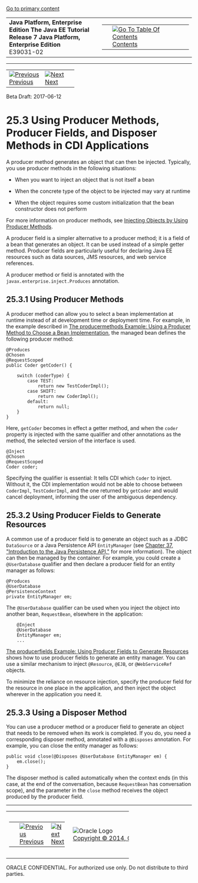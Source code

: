 [Go to primary content](#BEGIN)

<table>
<colgroup>
<col width="50%" />
<col width="50%" />
</colgroup>
<tbody>
<tr class="odd">
<td><strong>Java Platform, Enterprise Edition The Java EE Tutorial</strong><br />
<strong>Release 7 Java Platform, Enterprise Edition</strong><br />
E39031-02</td>
<td><table>
<tbody>
<tr class="odd">
<td> </td>
<td><a href="toc.htm"><img src="../../dcommon/gifs/toc.gif" alt="Go To Table Of Contents" /><br />
<span class="icon">Contents</span></a></td>
</tr>
</tbody>
</table></td>
</tr>
</tbody>
</table>

-----

<table>
<tbody>
<tr class="odd">
<td><a href="cdi-adv002.htm"><img src="../../dcommon/gifs/leftnav.gif" alt="Previous" /><br />
<span class="icon">Previous</span></a> </td>
<td><a href="cdi-adv004.htm"><img src="../../dcommon/gifs/rightnav.gif" alt="Next" /><br />
<span class="icon">Next</span></a></td>
<td> </td>
</tr>
</tbody>
</table>

Beta Draft:
2017-06-12

# 25.3 Using Producer Methods, Producer Fields, and Disposer Methods in CDI Applications

A producer method generates an object that can then be injected.
Typically, you use producer methods in the following situations:

  - When you want to inject an object that is not itself a bean

  - When the concrete type of the object to be injected may vary at
    runtime

  - When the object requires some custom initialization that the bean
    constructor does not perform

For more information on producer methods, see [Injecting Objects by
Using Producer Methods](cdi-basic012.htm#GJDID).

A producer field is a simpler alternative to a producer method; it is a
field of a bean that generates an object. It can be used instead of a
simple getter method. Producer fields are particularly useful for
declaring Java EE resources such as data sources, JMS resources, and web
service references.

A producer method or field is annotated with the
`javax.enterprise.inject.Produces` annotation.

## 25.3.1 Using Producer Methods

A producer method can allow you to select a bean implementation at
runtime instead of at development time or deployment time. For example,
in the example described in [The producermethods Example: Using a
Producer Method to Choose a Bean
Implementation](cdi-adv-examples003.htm#GKHPY), the managed bean defines
the following producer method:

``` oac_no_warn
@Produces
@Chosen
@RequestScoped
public Coder getCoder() {

    switch (coderType) {
        case TEST:
            return new TestCoderImpl();
        case SHIFT:
            return new CoderImpl();
        default:
            return null;
    }
}
```

Here, `getCoder` becomes in effect a getter method, and when the `coder`
property is injected with the same qualifier and other annotations as
the method, the selected version of the interface is used.

``` oac_no_warn
@Inject
@Chosen
@RequestScoped
Coder coder;
```

Specifying the qualifier is essential: It tells CDI which `Coder` to
inject. Without it, the CDI implementation would not be able to choose
between `CoderImpl`, `TestCoderImpl`, and the one returned by `getCoder`
and would cancel deployment, informing the user of the ambiguous
dependency.

## 25.3.2 Using Producer Fields to Generate Resources

A common use of a producer field is to generate an object such as a JDBC
`DataSource` or a Java Persistence API `EntityManager` (see [Chapter 37,
"Introduction to the Java Persistence
API,"](persistence-intro.htm#BNBPZ) for more information). The object
can then be managed by the container. For example, you could create a
`@UserDatabase` qualifier and then declare a producer field for an
entity manager as follows:

``` oac_no_warn
@Produces
@UserDatabase
@PersistenceContext
private EntityManager em;
```

The `@UserDatabase` qualifier can be used when you inject the object
into another bean, `RequestBean`, elsewhere in the application:

``` oac_no_warn
    @Inject
    @UserDatabase
    EntityManager em;
    ...
```

[The producerfields Example: Using Producer Fields to Generate
Resources](cdi-adv-examples004.htm#GKHRG) shows how to use producer
fields to generate an entity manager. You can use a similar mechanism to
inject `@Resource`, `@EJB`, or `@WebServiceRef` objects.

To minimize the reliance on resource injection, specify the producer
field for the resource in one place in the application, and then inject
the object wherever in the application you need it.

## 25.3.3 Using a Disposer Method

You can use a producer method or a producer field to generate an object
that needs to be removed when its work is completed. If you do, you need
a corresponding disposer method, annotated with a `@Disposes`
annotation. For example, you can close the entity manager as follows:

``` oac_no_warn
public void close(@Disposes @UserDatabase EntityManager em) {
    em.close();
}
```

The disposer method is called automatically when the context ends (in
this case, at the end of the conversation, because `RequestBean` has
conversation scope), and the parameter in the `close` method receives
the object produced by the producer field.

-----

<table style="width:66%;">
<colgroup>
<col width="33%" />
<col width="0%" />
<col width="33%" />
</colgroup>
<tbody>
<tr class="odd">
<td><table style="width:96%;">
<colgroup>
<col width="0%" />
<col width="48%" />
<col width="48%" />
</colgroup>
<tbody>
<tr class="odd">
<td> </td>
<td><a href="cdi-adv002.htm"><img src="../../dcommon/gifs/leftnav.gif" alt="Previous" /><br />
<span class="icon">Previous</span></a> </td>
<td><a href="cdi-adv004.htm"><img src="../../dcommon/gifs/rightnav.gif" alt="Next" /><br />
<span class="icon">Next</span></a></td>
</tr>
</tbody>
</table></td>
<td><img src="../../dcommon/gifs/oracle.gif" alt="Oracle Logo" class="copyrightlogo" /> <a href="../../dcommon/html/cpyr.htm"><br />
<span class="copyrightlogo">Copyright © 2014, Oracle and/or its affiliates. All rights reserved.</span></a></td>
<td><table>
<tbody>
<tr class="odd">
<td> </td>
<td><a href="toc.htm"><img src="../../dcommon/gifs/toc.gif" alt="Go To Table Of Contents" /><br />
<span class="icon">Contents</span></a></td>
</tr>
</tbody>
</table></td>
</tr>
</tbody>
</table>

ORACLE CONFIDENTIAL. For authorized use only. Do not distribute to third parties.
